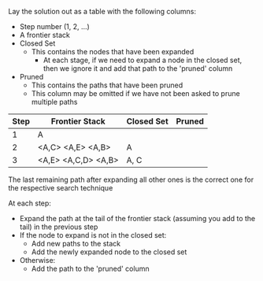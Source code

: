  Lay the solution out as a table with the following columns:
- Step number (1, 2, ...)
- A frontier stack
-  Closed Set
	- This contains the nodes that have been expanded
		- At each stage, if we need to expand a node in the closed set, then we ignore it and add that path to the 'pruned' column
- Pruned
	- This contains the paths that have been pruned
	- This column may be omitted if we have not been asked to prune multiple paths

| Step | Frontier Stack       | Closed Set  | Pruned |
| ---- | ----------- | ----- | ----- |
| 1    | A           |     | |
| 2    | <A,C> <A,E> <A,B> | A | |
| 3    | <A,E> <A,C,D> <A,B>| A, C |    |

The last remaining path after expanding all other ones is the correct one for the respective search technique

At each step:
- Expand the path at the tail of the frontier stack (assuming you add to the tail) in the previous step
- If the node to expand is not in the closed set:
	- Add new paths to the stack
	- Add the newly expanded node to the closed set
- Otherwise:
	- Add the path to the 'pruned' column